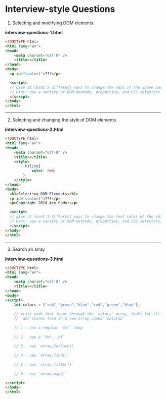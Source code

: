 # Interview-style Questions


1. Selecting and modifying DOM elements

**interview-questions-1.html**
```html
<!DOCTYPE html>
<html lang="en">
<head>
	<meta charset="utf-8" />
	<title></title>
</head>
<body>
  <p id="content">???</p>

  <script>
  // Give at least 5 different ways to change the text of the above paragraph to 'Hello!'
  // Hint: use a variety of DOM methods, properties, and CSS selectors
  </script>
</body>
</html>
```

<hr>

2. Selecting and changing the style of DOM elements

**interview-questions-2.html**
```html
<!DOCTYPE html>
<html lang="en">
<head>
	<meta charset="utf-8" />
	<title></title>
	<style>
		.hilite{
			color: red;
		}
	</style>
</head>
<body>
  <h1>Selecting DOM Elements</h1>
  <p id="content">???</p>
  <p>Copyright 2018 Ace Coder</p>

  <script>
  // give at least 5 different ways to change the text color of the <h1> above to red
  // Hint: use a variety of DOM methods, properties, and CSS selectors, and use the `hilite` class.
  </script>
</body>
</html>
```

<hr>

3. Search an array

**interview-questions-3.html**
```html
<!DOCTYPE html>
<html lang="en">
<head>
	<meta charset="utf-8" />
	<title></title>
</head>
<body>
<script>
	let colors = ["red","green","blue","red","green","blue"];
	
	// write code that loops through the `colors` array, looks for all instances of the string "red", 
	//  and stores them in a new array named `colors2`
	
	// 1 - use a regular `for` loop
	
	// 2 - use a `for...of`
	
	// 3 - use `array.forEach()`
	
	// 4 - use `array.find()`
	
	// 5 - use `array.filter()`
	
	// 6 - use `array.map()`

</script>
</body>
</html>

```
